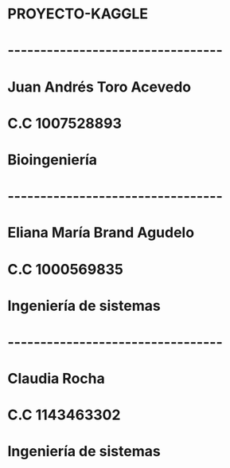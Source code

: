 # PROYECTO-KAGGLE
# ---------------------------------

# Juan Andrés Toro Acevedo
# C.C 1007528893
# Bioingeniería
# ---------------------------------

# Eliana María Brand Agudelo
# C.C 1000569835
# Ingeniería de sistemas
# ---------------------------------

# Claudia Rocha
# C.C 1143463302
# Ingeniería de sistemas

